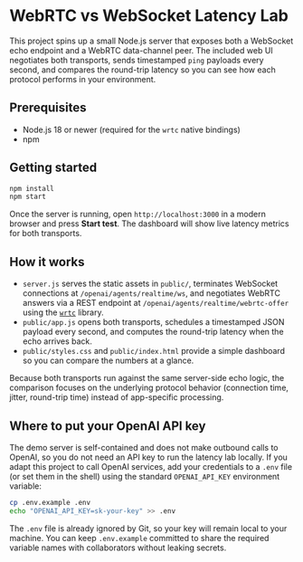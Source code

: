 # WebRTC vs WebSocket Latency Lab

This project spins up a small Node.js server that exposes both a WebSocket echo
endpoint and a WebRTC data-channel peer. The included web UI negotiates both
transports, sends timestamped `ping` payloads every second, and compares the
round-trip latency so you can see how each protocol performs in your
environment.

## Prerequisites

- Node.js 18 or newer (required for the `wrtc` native bindings)
- npm

## Getting started

```bash
npm install
npm start
```

Once the server is running, open `http://localhost:3000` in a modern browser and
press **Start test**. The dashboard will show live latency metrics for both
transports.

## How it works

- `server.js` serves the static assets in `public/`, terminates WebSocket
  connections at `/openai/agents/realtime/ws`, and negotiates WebRTC answers via
  a REST endpoint at `/openai/agents/realtime/webrtc-offer` using the
  [`wrtc`](https://github.com/node-webrtc/node-webrtc) library.
- `public/app.js` opens both transports, schedules a timestamped JSON payload
  every second, and computes the round-trip latency when the echo arrives back.
- `public/styles.css` and `public/index.html` provide a simple dashboard so you
  can compare the numbers at a glance.

Because both transports run against the same server-side echo logic, the
comparison focuses on the underlying protocol behavior (connection time, jitter,
round-trip time) instead of app-specific processing.

## Where to put your OpenAI API key

The demo server is self-contained and does not make outbound calls to OpenAI,
so you do not need an API key to run the latency lab locally. If you adapt this
project to call OpenAI services, add your credentials to a `.env` file (or set
them in the shell) using the standard `OPENAI_API_KEY` environment variable:

```bash
cp .env.example .env
echo "OPENAI_API_KEY=sk-your-key" >> .env
```

The `.env` file is already ignored by Git, so your key will remain local to your
machine. You can keep `.env.example` committed to share the required variable
names with collaborators without leaking secrets.
